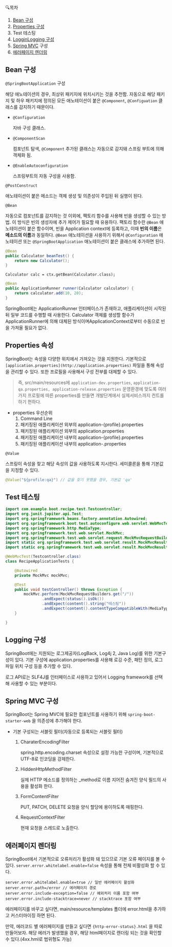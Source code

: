 🔍목차

1. [Bean 구성](https://www.notion.so/SpringBoot-048bc0633bda424db27100dce5637f3a#3586aa03f73e4b6f8d84ee73b33b51bd)
2. [Properties 구성](https://www.notion.so/SpringBoot-048bc0633bda424db27100dce5637f3a#66a3d55369f04cfa958455e2960261b4)
3. Test 테스팅
4. [LogginLogging 구성](https://www.notion.so/SpringBoot-048bc0633bda424db27100dce5637f3a#ab401469fdcb4e66b442e0d04b1466ec)
5. [Spring MVC](https://www.notion.so/SpringBoot-048bc0633bda424db27100dce5637f3a#3ed8d5b0a3d94bfbb0dd9d1e699911e2) 구성
6. [에러페이지 렌더링](https://www.notion.so/SpringBoot-048bc0633bda424db27100dce5637f3a#04d70c3691d94b07b5e1a8d8da28ef04)

## Bean 구성

`@SpringBootApplication` 구성

해당 애노테이션의 경우, 최상위 패키지에 위치시키는 것을 추천함. 자동으로 해당 패키지 및 하우 패키지에 정의된 모든 애노테이션이 붙은 `@Component`, `@Configuation` 클래스를 감지하기 때문이다.

- `@Configuration`

    자바 구성 클래스.

- `@ComponentScan`

    컴포넌트 탐색, `@Component` 추가된 클래스는 자동으로 감지돼 스프링 부트에 의해 객체화 됨.

- `@EnableAutoconfiguration`

    스프링부트의 자동 구성을 사용함.

`@PostConstruct`

애노테이션이 붙은 메소드는 객체 생성 및 의존성이 주입된 뒤 실행이 된다.

`@Bean`

자동으로 컴포넌트를 감지하는 것 이외에, 팩토리 함수를 사용해 빈을 생성할 수 있는 방법. 이 방식은 빈의 생성자에 추가 제어가 필요할 때 유용하다. 팩토리 함수란 `@Bean` 애노테이션이 붙은 함수이며, 빈을 Application context에 등록하고, 이때 **빈의 이름**은 **메소드의 이름**과 동일하다. `@Bean` 애노테이션을 사용하기 위해서 `@Configuration` 애노테이션 또는 `@SpringBootApplication` 애노테이션이 붙은 클래스에 추가하면 된다.

```java
@Bean
public Calculator beanTest() {
    return new Calculator();
}
```

`Calculator calc = ctx.getBean(Calculator.class);` 

```java
@Bean
public ApplicationRunner runner(Calculator calculator) {
    return calculator.add(10, 20);
}
```

SpringBoot에는 ApplicationRunner 인터페이스가 존재하고, 애플리케이션이 시작된 뒤 일부 코드를 수행할 때 사용한다. Calculator 객체를 생성할 함수가 ApplicationRunner에 의해 대체된 방식이며ApplicationContext로부터 수동으로 빈을 가져올 필요가 없다.

## Properties 속성

SpringBoot는 속성을 다양한 위치에서 가져오는 것을 지원한다. 기본적으로 `[application.properties](http://application.properties)` 파일을 통해 속성을 관리할 수 있다. 또한 프로필을 사용해서 구성 전부를 대체할 수 있다. 

> 즉, src/main/resources에 `application-dev.properties`, `application-qa.properties, application-release.properties` 운영환경에 맞도록 여러가지 프로필에 따른 properties를 만들면 개발단계에서 실제서비스까지 컨트롤하기 편하다.

- properties 우선순위
    1. Command Line
    2. 패키징된 애플리케이션 외부의 application-{profile}.properties
    3. 패키징된 애플리케이션 외부의 application.properties
    4. 패키징된 애플리케이션 내부의 application-{profile}.properties
    5. 패키징된 애플리케이션 내부의 application-.properties

`@Value`

스프링이 속성을 찾고 해당 속성의 값을 사용하도록 지시한다. 세미콜론을 통해 기본값을 지정할 수 있다.

```java
@Value("${profile:qa}") // 값을 찾기 못했을 경우, 기본값 'qa'
```

## Test 테스팅

```java
import com.example.boot.recipe.test.Testcontroller;
import org.junit.jupiter.api.Test;
import org.springframework.beans.factory.annotation.Autowired;
import org.springframework.boot.test.autoconfigure.web.servlet.WebMvcTest;
import org.springframework.http.MediaType;
import org.springframework.test.web.servlet.MockMvc;
import org.springframework.test.web.servlet.request.MockMvcRequestBuilders;
import static org.springframework.test.web.servlet.result.MockMvcResultMatchers.content;
import static org.springframework.test.web.servlet.result.MockMvcResultMatchers.status;

@WebMvcTest(Testcontroller.class)
class RecipeApplicationTests {

    @Autowired
    private MockMvc mockMvc;

    @Test
    public void testController() throws Exception {
        mockMvc.perform(MockMvcRequestBuilders.get("/"))
                .andExpect(status().isOk())
                .andExpect(content().string("테스팅"))
                .andExpect(content().contentTypeCompatibleWith(MediaType.TEXT_PLAIN));
    }

}
```

## Logging 구성

SpringBoot에는 지원되는 로그제공자(LogBack, Log4j 2, Java Log)를 위한 기본구성이 있다. 기본 구성에 application.properties를 사용해 로깅 수준, 패턴 정의, 로그 파일 위치 구성 등을 추가할 수 있다.

로그 API로는 SLF4J를 인터페이스로 사용하고 있어서 Logging framework를 선택해 사용할 수 있는 부분이다.

## Spring MVC 구성

SpringBoot는  Spring MVC에 필요한 컴포넌트를 사용하기 위해 `spring-boot-starter-web` 을 의존성에 추가해야 한다.

- 기본 구성되는 서블릿 필터(자동으로 등록되는 서블릿 필터)
    1. CharaterEncodingFilter

        spring.http.encoding.charset 속성으로 설정 가능한 구성이며, 기본적으로 UTF-8로 인코딩을 강제한다.

    2. HiddenHttpMethodFilter

        실제 HTTP 메소드를 정의하는 _method로 이름 지어진 숨겨진 양식 필드의 사용을 활성화 한다.

    3. FormContentFilter

        PUT, PATCH, DELETE 요청을 양식 할당에 용이하도록 매핑한다.

    4. RequestContextFilter

        현재 요청을 스레드로 노출한다.

## 에러페이지 렌더링

SpringBoot에서 기본적으로 오류처리가 활성화 돼 있으므로 기본 오류 페이지를 볼 수 있다. `server.error.whitelabel.enable=false` 속성을 통해 전체 비활성화 할 수 있다.

```
server.error.whitelabel.enable=true // 일반 에러페이지 활성화
server.error.path=/error // 에러페이지 경로
server.error.include-exception=false // 예외처리 이름 포함 여부
server.error.include-stacktrace=never // stacktrace 포함 여부
```

에러페이지를 바꾸고 싶다면, main/resource/templates 폴더에 error.html을 추가하고 커스터마이징 하면 된다.

만약, 에러코드 별 에러페이지를 만들고 싶다면 `{http-error-status}.html` 을 따로 만들어보자. 해당 에러가 발생했을 경우, 해당 html페이지로 렌더링 되는 것을 확인할 수 있다.(4xx.hml로 범위형도 가능)